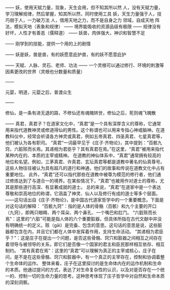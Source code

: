——
妖，使用天赋力量，现象，天生会用，但不知其所以然
人，没有天赋力量，学习理解规律，然后掌握，知其所以然，同时使用工具
妖，天生力量强于人，技巧弱于人，一力破万法
人，借用天地之力，而不是自身之力
领域，自成天地
阵法，模拟天地（表象和规律）
——
境界能吸收的资源品级有极限
——
规律没有好坏，人性才有善恶（儒释道）
——
妖兽，肉体强大，神识和智慧不足

——
刚学到的技能，提供一个用的上的剧情

——
妖是妖，兽是兽，有的妖愿意庇护兽，有的妖不愿意庇护

——
天赋、人脉、灵石、老师、功法
——
一个灵根可以通过修行、环境的刺激等因素更改的世界（灵根也分数量和质量）

——

元婴，明道，元婴之后，普渡众生

——

修仙，是一条有进无退的路，不修仙还有魂魄转世，修仙之后，死则魂飞魄散

——
真君，真君子？在道家文化中，“真君”是一个具有深厚含义的尊称，它通常用来指代道教神灵或修道得仙的男性。这个称谓也可以用来专指心神或脑神。在道教科仪中，经常会祈请各方神灵或真君，例如五帝真君、四圣真君、七星真君等，他们被认为各有职司。
“真君”一词最早见于《庄子·齐物论》，其中提到：“百骸九窍，六脏赅而长焉。其递相为君臣乎？其有真君在焉。”在这里，“真君”被用来指代某种内在的、本质的主宰或精神。
在道教的神仙体系中，“真君”通常拥有较高的地位和名望。例如，三茅真君、许真君、玄坛真君等都是道教中著名的仙真尊号。这些人物往往被认为具有超凡的道行和神通，他们的故事和传说在道教文化中占有重要地位。
此外，“真君”还可以指代那些在道教中被尊为模范的修行者，他们通过修炼达到了与道合一的境界。在某些情况下，“真君”也被用作对道士的尊称，尤其是那些道行高深、有显著成就的道士。
总的来说，“真君”在道家中是一个表达尊敬和崇高地位的称谓，它涵盖了神灵、仙人以及修行有成的道士等多个层面。
——这句话出自《庄子·齐物论》，是中国古代道家哲学中的一个重要概念。下面是对这句话的解释：
“百骸九窍”：指的是人体的骨骼（百骸）和九个主要的开口（九窍），即两只眼睛、两个耳朵、两个鼻孔、一个嘴巴和肛门。
“六脏赅而长焉”：这里的“六脏”可能是指人体的六个重要脏器，但具体所指在古代文献中并没有明确统一的定义。赅（gāi）是完备、包含的意思。这句话的意思是说，这些脏器都包含在内，并且它们都在人体中发挥着作用，支持生命活动。
“其递相为君臣乎？”：这是庄子在提出一个问题，是否这些骨骼、窍穴和脏器之间相互之间存在着领导与被领导的关系，即它们是否像一个国家的君主和臣民那样相互依存、相互制约。
“其有真君在焉”：这里的“真君”可以理解为真正的主宰或核心，庄子在问，是不是在这些骨骼、窍穴和脏器中，有一个真正的主宰存在，控制和协调着整个生命体的运作。
整体来看，庄子在这里探讨的是生命体内在的运作机制和生命的本质。他通过提问的方式，表达了对生命复杂性的认识，以及对是否存在一个统一的、控制一切的生命力量的思考。这种思考体现了庄子哲学中对自然和生命本质的深刻洞察。
